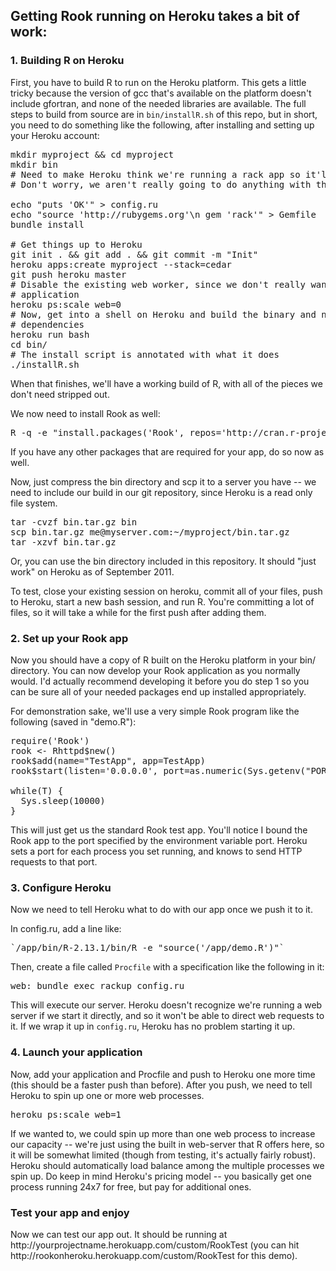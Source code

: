 <h2>Getting Rook running on Heroku takes a bit of work:</h2>

<h3>1. Building R on Heroku</h3>
First, you have to build R to run on the Heroku platform. This gets a little
tricky because the version of gcc that's available on the platform doesn't
include gfortran, and none of the needed libraries are available. The full
steps to build from source are in <code>bin/installR.sh</code> of this repo, but in short,
you need to do something like the following, after installing and setting up
your Heroku account:

<pre>
mkdir myproject && cd myproject
mkdir bin
# Need to make Heroku think we're running a rack app so it'll accept our pushes.
# Don't worry, we aren't really going to do anything with this.

echo "puts 'OK'" > config.ru
echo "source 'http://rubygems.org'\n gem 'rack'" > Gemfile
bundle install

# Get things up to Heroku
git init . && git add . && git commit -m "Init"
heroku apps:create myproject --stack=cedar
git push heroku master
# Disable the existing web worker, since we don't really want to run the rack
# application
heroku ps:scale web=0 
# Now, get into a shell on Heroku and build the binary and necessary
# dependencies
heroku run bash
cd bin/
# The install script is annotated with what it does
./installR.sh
</pre>

When that finishes, we'll have a working build of R, with all of the pieces we
don't need stripped out. 

We now need to install Rook as well:
<pre>
R -q -e "install.packages('Rook', repos='http://cran.r-project.org')"
</pre>
If you have any other packages that are required for your app, do so now as well.

Now, just compress the bin directory and scp it to
a server you have -- we need to include our build in our git repository, since
Heroku is a read only file system.

<pre>
tar -cvzf bin.tar.gz bin
scp bin.tar.gz me@myserver.com:~/myproject/bin.tar.gz
tar -xzvf bin.tar.gz
</pre>

Or, you can use the bin directory included in this repository. It should "just
work" on Heroku as of September 2011.

To test, close your existing session on heroku, commit all of your files, push
to Heroku, start a new bash session, and run R. You're committing a lot of
files, so it will take a while for the first push after adding them.

<h3>2. Set up your Rook app</h3>
Now you should have a copy of R built on the Heroku platform in your bin/
directory. You can now develop your Rook application as you normally would. I'd
actually recommend developing it before you do step 1 so you can be sure all of
your needed packages end up installed appropriately.

For demonstration sake, we'll use a very simple Rook program like the
following (saved in "demo.R"):

<pre>
require('Rook')
rook <- Rhttpd$new()
rook$add(name="TestApp", app=TestApp)
rook$start(listen='0.0.0.0', port=as.numeric(Sys.getenv("PORT")))

while(T) {
  Sys.sleep(10000)
}
</pre>

This will just get us the standard Rook test app. You'll notice I bound the Rook app to the port specified by the environment
variable port. Heroku sets a port for each process you set running, and knows
to send HTTP requests to that port.

<h3>3. Configure Heroku</h3>
Now we need to tell Heroku what to do with our app once we push it to it.

In config.ru, add a line like:

<pre>
`/app/bin/R-2.13.1/bin/R -e "source('/app/demo.R')"`
</pre>

Then, create a file called <code>Procfile</code> with a specification like the
following in it:

<pre>
web: bundle exec rackup config.ru 
</pre>

This will execute our server. Heroku doesn't recognize we're running a web
server if we start it directly, and so it won't be able to direct web requests
to it. If we wrap it up in <code>config.ru</code>, Heroku has no problem
starting it up.

<h3>4. Launch your application</h3>
Now, add your application and Procfile and push to Heroku one more time (this should be a faster push than before). After you push, we need to tell Heroku to spin up one or more web processes.
<pre>
heroku ps:scale web=1
</pre>

If we wanted to, we could spin up more than one web process to increase our
capacity -- we're just using the built in web-server that R offers here, so it
will be somewhat limited (though from testing, it's actually fairly robust).
Heroku should automatically load balance among the multiple processes we spin
up. Do keep in mind Heroku's pricing model -- you basically get one process
running 24x7 for free, but pay for additional ones.

<h3>Test your app and enjoy</h3>
Now we can test our app out. It should be running at
http://yourprojectname.herokuapp.com/custom/RookTest (you can hit http://rookonheroku.herokuapp.com/custom/RookTest for this demo).
